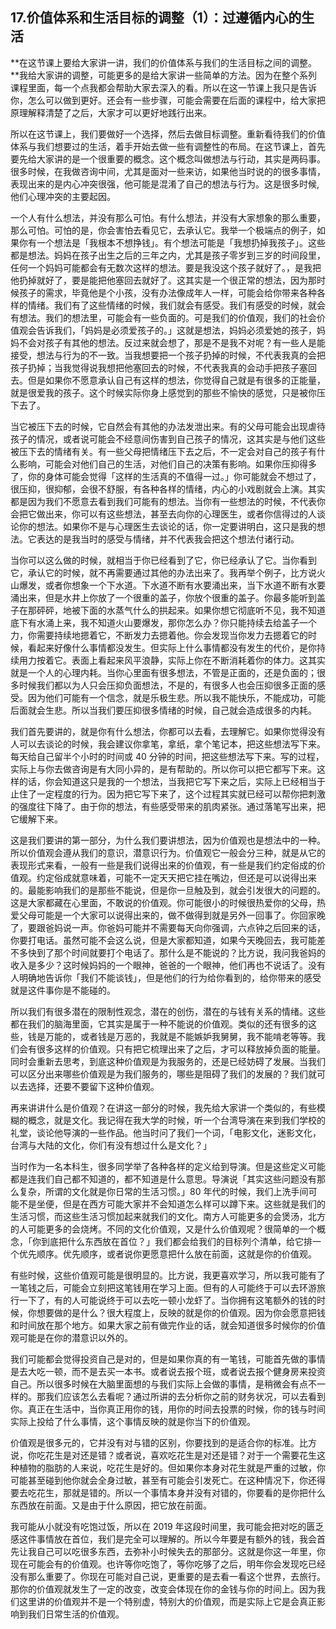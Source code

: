 ## 17.价值体系和生活目标的调整（1）：过遵循内心的生活
**在这节课上要给大家讲一讲，我们的价值体系与我们的生活目标之间的调整。**我给大家讲的调整，可能更多的是给大家讲一些简单的方法。因为在整个系列课程里面，每一个点我都会帮助大家去深入的看。所以在这一节课上我只是告诉你，怎么可以做到更好。还会有一些步骤，可能会需要在后面的课程中，给大家把原理解释清楚了之后，大家才可以更好地践行出来。


所以在这节课上，我们要做好一个选择，然后去做目标调整。重新看待我们的价值体系与我们想要过的生活，着手开始去做一些有调整性的布局。在这节课上，首先要先给大家讲的是一个很重要的概念。这个概念叫做想法与行动，其实是两码事。很多时候，在我做咨询中间，尤其是面对一些来访，如果他当时说的的很多事情，表现出来的是内心冲突很强，他可能是混淆了自己的想法与行为。这是很多时候,他们心理冲突的主要起因。


一个人有什么想法，并没有那么可怕。有什么想法，并没有大家想象的那么重要，那么可怕。可怕的是，你会害怕去看见它，去承认它。我举一个极端点的例子，如果你有一个想法是「我根本不想挣钱」。有个想法可能是「我想扔掉我孩子」。这些都是想法。妈妈在孩子出生之后的三年之内，尤其是孩子零岁到三岁的时间段里，任何一个妈妈可能都会有无数次这样的想法。要是我没这个孩子就好了。，是我把他扔掉就好了，要是能把他塞回去就好了。这其实是一个很正常的想法，因为那时候孩子的需求，毕竟他是个小孩，没有办法像成年人一样，可能会给你带来各种各样的情绪。我们有了这些情绪的时候，我们就会有感受。我们有感受的时候，就会有想法。我们的想法里，可能会有一些负面的。可是我们的价值观，我们的社会价值观会告诉我们，「妈妈是必须爱孩子的。」这就是想法，妈妈必须爱她的孩子，妈妈不会对孩子有其他的想法。反过来就会想了，那是不是我不对呢？有一些人是能接受，想法与行为的不一致。当我想要把一个孩子扔掉的时候，不代表我真的会把孩子扔掉；当我觉得说我想把他塞回去的时候，不代表我真的会动手把孩子塞回去。但是如果你不愿意承认自己有这样的想法，你觉得自己就是有很多的正能量，就是很爱我的孩子。这个时候实际你身上感觉到的那些不愉快的感觉，只是被你压下去了。


当它被压下去的时候，它自然会有其他的办法发泄出来。有的父母可能会出现虐待孩子的情况，或者说可能会不经意间伤害到自己孩子的情况，这其实是与他们这些被压下去的情绪有关。有一些父母把情绪压下去之后，不一定会对自己的孩子有什么影响，可能会对他们自己的生活，对他们自己的决策有影响。如果你压抑得多了，你的身体可能会觉得「这样的生活真的不值得一过。」你可能就会不想过了，很压抑，很抑郁，会很不舒服，有各种各样的情绪，内心的小戏剧就会上演。其实都是因为我们不愿意去看到我们可能有的想法。当你有一些想法的时候，不代表你会把它做出来，你可以有这些想法，甚至去向你的心理医生，或者你信得过的人谈论你的想法。如果你不是与心理医生去谈论的话，你一定要讲明白，这只是我的想法。它表达的是我当时的感受与情绪，并不代表我会把这个想法付诸行动。


当你可以这么做的时候，就相当于你已经看到了它，你已经承认了它。当你看到它，承认它的时候，就不再需要通过其他的办法出来了。我再举个例子，比方说火山爆发，或者你想象一个下水道。下水道不断有水要涌出来，当下水道不断有水要涌出来，但是水井上你放了一个很重的盖子，你放个很重的盖子。你最多能听到盖子在那砰砰，地被下面的水蒸气什么的拱起来。如果你想它彻底听不见，我不知道底下有水涌上来，我不知道火山要爆发，那你怎么办？你只能持续去给盖子一个力，你需要持续地摁着它，不断发力去摁着他。你会发现当你发力去摁着它的时候，看起来好像什么事情都没发生。但实际上什么事情都没有发生的代价，是你持续用力按着它。表面上看起来风平浪静，实际上你在不断消耗着你的体力。这其实就是一个人的心理内耗。当你心里面有很多想法，不管是正面的，还是负面的；很多时候我们都以为人只会压抑负面想法，不是的，有很多人也会压抑很多正面的感受。因为他们可能有一个信念，就是乐极生悲。所以我不能快乐，不能成功，可能后面就会生悲。所以当我们要压抑很多情绪的时候，自己就会造成很多的内耗。


我们首先要讲的，就是你有什么想法，你都可以去看，去理解它。如果你觉得没有人可以去谈论的时候，我会建议你拿笔，拿纸，拿个笔记本，把这些想法写下来。每天给自己留半个小时的时间或 40 分钟的时间，把这些想法写下来。写的过程，实际上与你去做咨询是有大同小异的，是有帮助的。所以你可以把它都写下来。这样的话，你会知道这只是我的一个想法，当我把它写下来之后，实际上已经相当于止住了一定程度的行为。因为把它写下来了，这个过程其实就已经可以帮你把刺激的强度往下降了。由于你的想法，有些感受带来的肌肉紧张。通过落笔写出来，把它缓解下来。


这是我们要讲的第一部分，为什么我们要讲想法，因为价值观也是想法中的一种。所以价值观会遵从我们的意识，潜意识行为。价值观它一般会分三种，就是从它的表现形式来看，一般有一些是我们说得出来的价值观，有一些是我们约定俗成的价值观。约定俗成就意味着，可能不一定天天把它挂在嘴边，但还是可以说得出来的。最能影响我们的是那些不能说，但是你一旦触及到，就会引发很大的问题的。这是大家都藏在心里面，不敢说的价值观。你可能很小的时候很热爱你的父母，热爱父母可能是一个大家可以说得出来的，做不做得到就是另外一回事了。你回家晚了，要跟爸妈说一声。你爸妈可能并不需要每天向你强调，六点钟之后回来的话，你要打电话。虽然可能不会这么说，但是大家都知道，如果今天晚回去，我可能差不多快到了那个时间就要打个电话了。那什么是不能说的？比方说，我问我爸妈的收入是多少？这时候妈妈的一个眼神，爸爸的一个眼神，他们再也不说话了。没有人明确地告诉你「我们不能谈钱」，但是他们的行为给你看到的，给你带来的感受就是这件事你是不能碰的。


所以我们有很多潜在的限制性观念，潜在的创伤，潜在的与钱有关系的情绪。这些都在我们的脑海里面，它其实是属于一种不能说的价值观。类似的还有很多的这些，钱是万能的，或者钱是万恶的，我就是不能嫉妒我舅舅，我不能啃老等等。我们会有很多这样的价值观。只有把它梳理出来了之后，才可以释放掉负面的能量。同时会重新去思考，到底这种价值观是为我服务的，还是已经妨碍了发展。当我们可以区分出来哪些价值观是为我们服务的，哪些是阻碍了我们的发展的？我们就可以去选择，还要不要留下这种价值观。


再来讲讲什么是价值观？在讲这一部分的时候，我先给大家讲一个类似的，有些模糊的概念，就是文化。我记得在我大学的时候，听一个台湾导演在来到我们学校的礼堂，谈论他导演的一些作品。他当时问了我们一个词，「电影文化，迷影文化，台湾与大陆的文化，你们有没有想过什么是文化？」


当时作为一名本科生，很多同学举了各种各样的定义给到导演。但是这些定义可能都是连我们自己都不知道的，都不知道是什么意思。导演说「其实这些问题没有那么复杂，所谓的文化就是你日常的生活习惯。」80 年代的时候，我们上洗手间可能不是坐便，但是在西方可能大家并不会知道怎么样可以蹲下来。这些就是我们的生活习惯，而这些生活习惯加起来就我们的文化。南方人可能更多的会煲汤，北方的人可能更多的会烧烤。不同的文化价值观，又是什么价值观呢？很简单的一个概念，「你到底把什么东西放在首位？」我们都会给我们的目标列个清单，给它排一个优先顺序。优先顺序，或者说你更愿意把什么放在前面，这就是你的价值观。


有些时候，这些价值观可能是很明显的。比方说，我更喜欢学习，所以我可能有了一笔钱之后，可能会立刻把这笔钱用在学习上面。但有的人可能终于可以去环游旅行一下了，有的人可能说终于可以去吃一顿小龙虾了。当你拥有这笔额外的钱的时候，你想要做的是什么？很大程度上，反映的就是你的价值观。因为你会愿意把钱和时间放在那个地方。如果大家之前有做完作业的话，就会知道很多时候你的价值观可能是在你的潜意识以外的。


我们可能都会觉得投资自己是对的，但是如果你真的有一笔钱，可能首先做的事情是去大吃一顿，而不是去买一本书。或者说去报个班，或者说去报个健身房来投资自己。所以很多时候在大脑里面想的与我们实际上会做的事情，是稍微会有点不一样的。那我们应该怎么去看呢？通过所讲的去分析你之前的财务状况，可以去看到你。真正在生活中，当你真正用你的钱，用你的时间去投票的时候，你的钱与时间实际上投给了什么事情，这个事情反映的就是你当下的价值观。


价值观是很多元的，它并没有对与错的区别，你要找到的是适合你的标准。比方说，你吃花生是对还是错？或者说，喜欢吃花生是对还是错？对于一个需要花生这种植物的脂肪的人来说，吃花生是好的。但如果你本身对花生就是严重的过敏，你可能甚至碰到他你就会全身过敏，甚至有可能会引发死亡。在这种情况下，你还得要去吃花生，那就是错的。所以一个事情本身并没有对错的，你要看的是你把什么东西放在前面。又是由于什么原因，把它放在前面。


我可能从小就没有吃饱过饭，所以在 2019 年这段时间里，我可能会把对吃的匮乏感这件事情放在首位，我们是完全可以理解的。所以今年要是有额外的钱，我会首先让我自己可以吃很多东西，去弥补小时候失去的那部分。这就是你这一年里，你现在可能会有的价值观。也许等你吃饱了，等你吃够了之后，明年你会发现吃已经没有那么重要了。你现在可能对自己说，更重要的是去看一看这个世界，去旅行。那你的价值观就发生了一定的改变，改变会体现在你的金钱与你的时间上。因为我们这里讲的价值观并不是一个特别虚，特别大的价值观，而是实际上它是会真正影响到我们日常生活的价值观。


